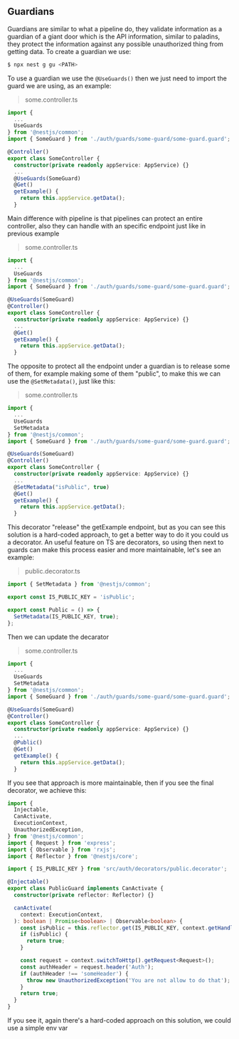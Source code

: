 ## Guardians

Guardians are similar to what a pipeline do, they validate information
as a guardian of a giant door which is the API information, similar to
paladins, they protect the information against any possible unauthorized
thing from getting data. To create a guardian we use:

```bash
$ npx nest g gu <PATH>
```

To use a guardian we use the `@UseGuards()` then we just need to import
the guard we are using, as an example:

> some.controller.ts

```typescript
import {
  ...
  UseGuards
} from '@nestjs/common';
import { SomeGuard } from './auth/guards/some-guard/some-guard.guard';

@Controller()
export class SomeController {
  constructor(private readonly appService: AppService) {}
  ...
  @UseGuards(SomeGuard)
  @Get()
  getExample() {
    return this.appService.getData();
  }
```

Main difference with pipeline is that pipelines can protect an entire
controller, also they can handle with an specific endpoint just like in
previous example

> some.controller.ts

```typescript
import {
  ...
  UseGuards
} from '@nestjs/common';
import { SomeGuard } from './auth/guards/some-guard/some-guard.guard';

@UseGuards(SomeGuard)
@Controller()
export class SomeController {
  constructor(private readonly appService: AppService) {}
  ...
  @Get()
  getExample() {
    return this.appService.getData();
  }
```

The opposite to protect all the endpoint under a guardian is to release
some of them, for example making some of them "public", to make this we
can use the `@SetMetadata()`, just like this:

> some.controller.ts

```typescript
import {
  ...
  UseGuards
  SetMetadata
} from '@nestjs/common';
import { SomeGuard } from './auth/guards/some-guard/some-guard.guard';

@UseGuards(SomeGuard)
@Controller()
export class SomeController {
  constructor(private readonly appService: AppService) {}
  ...
  @SetMetadata("isPublic", true)
  @Get()
  getExample() {
    return this.appService.getData();
  }
```

This decorator "release" the getExample endpoint, but as you can see
this solution is a hard-coded approach, to get a better way to do it
you could us a decorator. An useful feature on TS are decorators, so
using then next to guards can make this process easier and more 
maintainable, let's see an example:

> public.decorator.ts

```typescript
import { SetMetadata } from '@nestjs/common';

export const IS_PUBLIC_KEY = 'isPublic';

export const Public = () => {
  SetMetadata(IS_PUBLIC_KEY, true);
};
```

Then we can update the decarator

> some.controller.ts

```typescript
import {
  ...
  UseGuards
  SetMetadata
} from '@nestjs/common';
import { SomeGuard } from './auth/guards/some-guard/some-guard.guard';

@UseGuards(SomeGuard)
@Controller()
export class SomeController {
  constructor(private readonly appService: AppService) {}
  ...
  @Public()
  @Get()
  getExample() {
    return this.appService.getData();
  }
```

If you see that approach is more maintainable, then if you see the
final decorator, we achieve this:

```typescript
import {
  Injectable,
  CanActivate,
  ExecutionContext,
  UnauthorizedException,
} from '@nestjs/common';
import { Request } from 'express';
import { Observable } from 'rxjs';
import { Reflector } from '@nestjs/core';

import { IS_PUBLIC_KEY } from 'src/auth/decorators/public.decorator';

@Injectable()
export class PublicGuard implements CanActivate {
  constructor(private reflector: Reflector) {}

  canActivate(
    context: ExecutionContext,
  ): boolean | Promise<boolean> | Observable<boolean> {
    const isPublic = this.reflector.get(IS_PUBLIC_KEY, context.getHandler());
    if (isPublic) {
      return true;
    }

    const request = context.switchToHttp().getRequest<Request>();
    const authHeader = request.header('Auth');
    if (authHeader !== 'someHeader') {
      throw new UnauthorizedException('You are not allow to do that');
    }
    return true;
  }
}
```

If you see it, again there's a hard-coded approach on this solution, we
could use a simple env var
